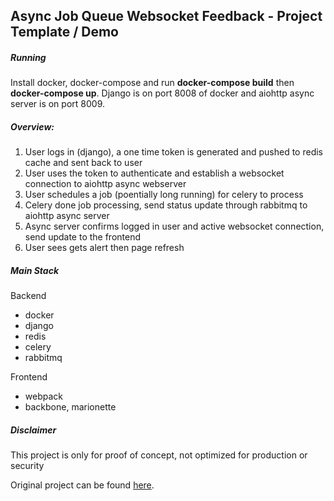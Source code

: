 ## Async Job Queue Websocket Feedback - Project Template / Demo

##### Running
Install docker, docker-compose and run __docker-compose build__ then __docker-compose up__. Django is on port 8008 of docker and aiohttp async server is on port 8009.

##### Overview:
1. User logs in (django), a one time token is generated and pushed to redis cache and sent back to user
2. User uses the token to authenticate and establish a websocket connection to aiohttp async webserver
3. User schedules a job (poentially long running) for celery to process
4. Celery done job processing, send status update through rabbitmq to aiohttp async server
5. Async server confirms logged in user and active websocket connection, send update to the frontend
6. User sees gets alert then page refresh

##### Main Stack
Backend
- docker
- django
- redis
- celery
- rabbitmq

Frontend
 - webpack
 - backbone, marionette

##### Disclaimer
This project is only for proof of concept, not optimized for production or security

Original project can be found [here](http://www.syncano.com/configuring-running-django-celery-docker-containers-pt-1/).
